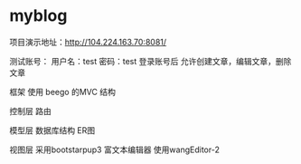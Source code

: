# myblog

项目演示地址：http://104.224.163.70:8081/

测试账号：
         用户名：test
         密码：test
  登录账号后 允许创建文章，编辑文章，删除文章

 框架   使用 beego 的MVC 结构

控制层    路由

模型层
 数据库结构 ER图

视图层  采用bootstarpup3
富文本编辑器 使用wangEditor-2
